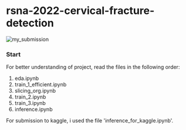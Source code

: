 # rsna-2022-cervical-fracture-detection
![my_submission](https://user-images.githubusercontent.com/49610834/221353934-20d43467-4874-426b-ba17-79597f800f43.png)
### Start 
For better understanding of project, read the files in the following order:
1. eda.ipynb 
2. train_1_efficient.ipynb
3. slicing_org.ipynb
4. train_2.ipynb
5. train_3.ipynb
6. inference.ipynb

For submission to kaggle, i used the file 'inference_for_kaggle.ipynb'.
